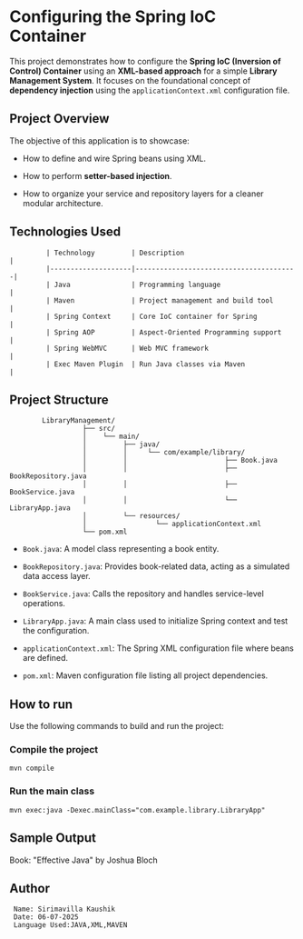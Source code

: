 # Configuring the Spring IoC Container 

   This project demonstrates how to configure the **Spring IoC (Inversion of Control) Container** using an **XML-based approach** for a simple **Library Management    System**. It focuses on the foundational concept of **dependency injection** using the `applicationContext.xml` configuration file.

  
   ##  Project Overview

   The objective of this application is to showcase:

   - How to define and wire Spring beans using XML.

   - How to perform **setter-based injection**.

   - How to organize your service and repository layers for a cleaner modular architecture.


   ##  Technologies Used
             | Technology         | Description                            |
             |--------------------|----------------------------------------|
             | Java               | Programming language                   |
             | Maven              | Project management and build tool      |
             | Spring Context     | Core IoC container for Spring          |
             | Spring AOP         | Aspect-Oriented Programming support    |
             | Spring WebMVC      | Web MVC framework                      |
             | Exec Maven Plugin  | Run Java classes via Maven             |

   ##  Project Structure

            LibraryManagement/
                      ├── src/
                      │    └── main/
                      │         ├── java/
                      │         │     └── com/example/library/
                      │         │                        ├── Book.java
                      │         │                        ├── BookRepository.java
                      │         │                        ├── BookService.java
                      │         │                        └── LibraryApp.java
                      │         └── resources/
                      │                 └── applicationContext.xml
                      └── pom.xml


   - `Book.java`: A model class representing a book entity.
   
   - `BookRepository.java`: Provides book-related data, acting as a simulated data access layer.

   - `BookService.java`: Calls the repository and handles service-level operations.

   - `LibraryApp.java`: A main class used to initialize Spring context and test the configuration.

   - `applicationContext.xml`: The Spring XML configuration file where beans are defined.
 
   - `pom.xml`: Maven configuration file listing all project dependencies.

  ## How to run
  
   Use the following commands to build and run the project:

   ### Compile the project
 
   `mvn compile`

   ### Run the main class

   `mvn exec:java -Dexec.mainClass="com.example.library.LibraryApp"`
 
   ## Sample Output

   Book: "Effective Java" by Joshua Bloch



   ## Author
     Name: Sirimavilla Kaushik
     Date: 06-07-2025
     Language Used:JAVA,XML,MAVEN
